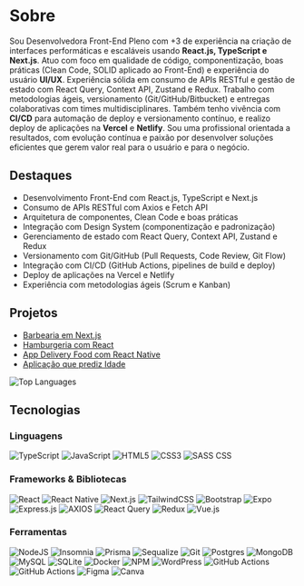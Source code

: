 # Sobre 

Sou Desenvolvedora Front-End Pleno com +3 de experiência na criação de interfaces performáticas e escaláveis usando **React.js, TypeScript e Next.js**. Atuo com foco em qualidade de código, componentização, boas práticas (Clean Code, SOLID aplicado ao Front-End) e experiência do usuário **UI/UX**.
Experiência sólida em consumo de APIs RESTful e gestão de estado com React Query, Context API, Zustand e Redux. Trabalho com metodologias ágeis, versionamento (Git/GitHub/Bitbucket) e entregas colaborativas com times multidisciplinares. Também tenho vivência com **CI/CD** para automação de deploy e versionamento contínuo, e realizo deploy de aplicações na **Vercel** e **Netlify**.
Sou uma profissional orientada a resultados, com evolução contínua e paixão por desenvolver soluções eficientes que gerem valor real para o usuário e para o negócio.

## Destaques

- Desenvolvimento Front-End com React.js, TypeScript e Next.js
- Consumo de APIs RESTful com Axios e Fetch API
- Arquitetura de componentes, Clean Code e boas práticas
- Integração com Design System (componentização e padronização)
- Gerenciamento de estado com React Query, Context API, Zustand e Redux
- Versionamento com Git/GitHub (Pull Requests, Code Review, Git Flow)
- Integração com CI/CD (GitHub Actions, pipelines de build e deploy)
- Deploy de aplicações na Vercel e Netlify
- Experiência com metodologias ágeis (Scrum e Kanban)

## Projetos
- [Barbearia em Next.js](https://github.com/larissasn/barber-house) 
- [Hamburgeria com React](https://github.com/larissasn/devburger-interface)
- [App Delivery Food com React Native](https://github.com/larissasn/food)
- [Aplicação que prediz Idade](https://github.com/larissasn/sveltekit-test)

![Top Languages](https://github-readme-stats.vercel.app/api/top-langs/?username=larissasn&hide_progress=true&show_icons=true&bg_color=00000000&title_color=2F81F7&text_color=8B949E)

## Tecnologias

### Linguagens
![TypeScript](https://img.shields.io/badge/typescript-%23007ACC.svg?style=for-the-badge&logo=typescript&logoColor=white)
![JavaScript](https://img.shields.io/badge/javascript-%23323330.svg?style=for-the-badge&logo=javascript&logoColor=%23F7DF1E)
![HTML5](https://img.shields.io/badge/HTML5-E34F26?style=for-the-badge&logo=html5&logoColor=white)
![CSS3](https://img.shields.io/badge/CSS3-1572B6?style=for-the-badge&logo=css3&logoColor=white)
![SASS CSS](https://img.shields.io/badge/Sass-CC6699?style=for-the-badge&logo=sass&logoColor=white)

### Frameworks & Bibliotecas
![React](https://img.shields.io/badge/react-%2320232a.svg?style=for-the-badge&logo=react&logoColor=%2361DAFB)
![React Native](https://img.shields.io/badge/React_Native-20232A?style=for-the-badge&logo=react&logoColor=61DAF)
![Next.js](https://img.shields.io/badge/next.js-%23000000.svg?style=for-the-badge&logo=next-dot-js&logoColor=white)
![TailwindCSS](https://img.shields.io/badge/tailwindcss-%2338B2AC.svg?style=for-the-badge&logo=tailwind-css&logoColor=white)
![Bootstrap](https://img.shields.io/badge/Bootstrap-563D7C?style=for-the-badge&logo=bootstrap&logoColor=white)
![Expo](https://img.shields.io/badge/Expo-1B1F23?style=for-the-badge&logo=expo&logoColor=white)
![Express.js](https://img.shields.io/badge/express.js-%23404d59.svg?style=for-the-badge&logo=express&logoColor=%2361DAFB)
![AXIOS](https://img.shields.io/badge/axios-671ddf?&style=for-the-badge&logo=axios&logoColor=white)
![React Query](https://img.shields.io/badge/React_Query-FF4154?style=for-the-badge&logo=ReactQuery&logoColor=whitee)
![Redux](https://img.shields.io/badge/Redux-593D88?style=for-the-badge&logo=redux&logoColor=white)
![Vue.js](https://img.shields.io/badge/Vue%20js-35495E?style=for-the-badge&logo=vuedotjs&logoColor=4FC08D)

### Ferramentas
![NodeJS](https://img.shields.io/badge/node.js-6DA55F?style=for-the-badge&logo=node.js&logoColor=white)
![Insomnia](https://img.shields.io/badge/Insomnia-5849be?style=for-the-badge&logo=Insomnia&logoColor=white)
![Prisma](https://img.shields.io/badge/Prisma-3982CE?style=for-the-badge&logo=Prisma&logoColor=white)
![Sequalize](https://img.shields.io/badge/Sequelize-52B0E7?style=for-the-badge&logo=Sequelize&logoColor=white)
![Git](https://img.shields.io/badge/git-%23F05033.svg?style=for-the-badge&logo=git&logoColor=white)
![Postgres](https://img.shields.io/badge/postgres-%23316192.svg?style=for-the-badge&logo=postgresql&logoColor=white)
![MongoDB](https://img.shields.io/badge/MongoDB-4EA94B?style=for-the-badge&logo=mongodb&logoColor=white)
![MySQL](https://img.shields.io/badge/mysql-%2300f.svg?style=for-the-badge&logo=mysql&logoColor=white)
![SQLite](https://img.shields.io/badge/Sqlite-003B57?style=for-the-badge&logo=sqlite&logoColor=white)
![Docker](https://img.shields.io/badge/docker-%230db7ed.svg?style=for-the-badge&logo=docker&logoColor=white)
![NPM](https://img.shields.io/badge/NPM-%23CB3837.svg?style=for-the-badge&logo=npm&logoColor=white)
![WordPress](	https://img.shields.io/badge/Wordpress-21759B?style=for-the-badge&logo=wordpress&logoColor=white)
![GitHub Actions](https://img.shields.io/badge/GitHub%20Actions-2088FF?style=for-the-badge&logo=github-actions&logoColor=white)
![GitHub Actions](https://img.shields.io/badge/Postman-FF6C37?style=for-the-badge&logo=Postman&logoColor=white)
![Figma](https://img.shields.io/badge/Figma-F24E1E?style=for-the-badge&logo=figma&logoColor=white)
![Canva](https://img.shields.io/badge/Canva-%2300C4CC.svg?&style=for-the-badge&logo=Canva&logoColor=whit)
